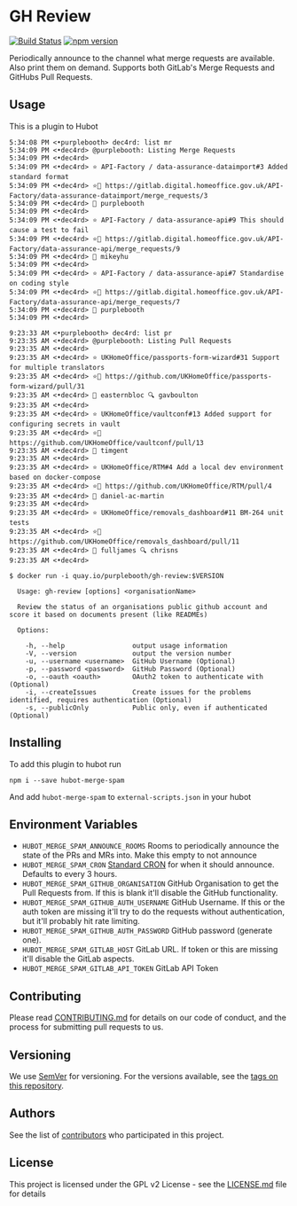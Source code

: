 # GH Review 

[![Build Status](https://travis-ci.org/UKHomeOffice/hubot-merge-spam.svg?branch=master)](https://travis-ci.org/UKHomeOffice/hubot-merge-spam) [![npm version](https://badge.fury.io/js/hubot-merge-spam.svg)](https://badge.fury.io/js/hubot-merge-spam)

Periodically announce to the channel what merge requests are available. Also print them on demand. Supports both GitLab's Merge Requests and GitHubs Pull Requests.

## Usage

This is a plugin to Hubot

```
5:34:08 PM <•purplebooth> dec4rd: list mr
5:34:09 PM <•dec4rd> @purplebooth: Listing Merge Requests
5:34:09 PM <•dec4rd>  
5:34:09 PM <•dec4rd> ⭐ API-Factory / data-assurance-dataimport#3 Added standard format
5:34:09 PM <•dec4rd> ⭐🔗 https://gitlab.digital.homeoffice.gov.uk/API-Factory/data-assurance-dataimport/merge_requests/3 
5:34:09 PM <•dec4rd> 👤 purplebooth
5:34:09 PM <•dec4rd>  
5:34:09 PM <•dec4rd> ⭐ API-Factory / data-assurance-api#9 This should cause a test to fail
5:34:09 PM <•dec4rd> ⭐🔗 https://gitlab.digital.homeoffice.gov.uk/API-Factory/data-assurance-api/merge_requests/9 
5:34:09 PM <•dec4rd> 👤 mikeyhu
5:34:09 PM <•dec4rd>  
5:34:09 PM <•dec4rd> ⭐ API-Factory / data-assurance-api#7 Standardise on coding style
5:34:09 PM <•dec4rd> ⭐🔗 https://gitlab.digital.homeoffice.gov.uk/API-Factory/data-assurance-api/merge_requests/7 
5:34:09 PM <•dec4rd> 👤 purplebooth
5:34:09 PM <•dec4rd>  
```

```
9:23:33 AM <•purplebooth> dec4rd: list pr
9:23:35 AM <•dec4rd> @purplebooth: Listing Pull Requests
9:23:35 AM <•dec4rd>  
9:23:35 AM <•dec4rd> ⭐ UKHomeOffice/passports-form-wizard#31 Support for multiple translators
9:23:35 AM <•dec4rd> ⭐🔗 https://github.com/UKHomeOffice/passports-form-wizard/pull/31 
9:23:35 AM <•dec4rd> 👤 easternbloc 🔍 gavboulton
9:23:35 AM <•dec4rd>  
9:23:35 AM <•dec4rd> ⭐ UKHomeOffice/vaultconf#13 Added support for configuring secrets in vault
9:23:35 AM <•dec4rd> ⭐🔗 https://github.com/UKHomeOffice/vaultconf/pull/13 
9:23:35 AM <•dec4rd> 👤 timgent
9:23:35 AM <•dec4rd>  
9:23:35 AM <•dec4rd> ⭐ UKHomeOffice/RTM#4 Add a local dev environment based on docker-compose
9:23:35 AM <•dec4rd> ⭐🔗 https://github.com/UKHomeOffice/RTM/pull/4 
9:23:35 AM <•dec4rd> 👤 daniel-ac-martin
9:23:35 AM <•dec4rd>  
9:23:35 AM <•dec4rd> ⭐ UKHomeOffice/removals_dashboard#11 BM-264 unit tests
9:23:35 AM <•dec4rd> ⭐🔗 https://github.com/UKHomeOffice/removals_dashboard/pull/11 
9:23:35 AM <•dec4rd> 👤 fulljames 🔍 chrisns
9:23:35 AM <•dec4rd>  
```

```shell
$ docker run -i quay.io/purplebooth/gh-review:$VERSION

  Usage: gh-review [options] <organisationName>

  Review the status of an organisations public github account and score it based on documents present (like READMEs)

  Options:

    -h, --help                 output usage information
    -V, --version              output the version number
    -u, --username <username>  GitHub Username (Optional)
    -p, --password <password>  GitHub Password (Optional)
    -o, --oauth <oauth>        OAuth2 token to authenticate with (Optional)
    -i, --createIssues         Create issues for the problems identified, requires authentication (Optional)
    -s, --publicOnly           Public only, even if authenticated (Optional)
```

## Installing

To add this plugin to hubot run 

```
npm i --save hubot-merge-spam
```

And add `hubot-merge-spam` to `external-scripts.json` in your hubot

## Environment Variables

* `HUBOT_MERGE_SPAM_ANNOUNCE_ROOMS` Rooms to periodically announce the state of the PRs and MRs into. Make this empty to not announce
* `HUBOT_MERGE_SPAM_CRON` [Standard CRON](http://linuxconfig.org/linux-cron-guide) for when it should announce. Defaults to every 3 hours.
* `HUBOT_MERGE_SPAM_GITHUB_ORGANISATION` GitHub Organisation to get the Pull Requests from. If this is blank it'll disable the GitHub functionality.
* `HUBOT_MERGE_SPAM_GITHUB_AUTH_USERNAME` GitHub Username. If this or the auth token are missing it'll try to do the requests without authentication, but it'll probably hit rate limiting.
* `HUBOT_MERGE_SPAM_GITHUB_AUTH_PASSWORD` GitHub password (generate one). 
* `HUBOT_MERGE_SPAM_GITLAB_HOST` GitLab URL. If token or this are missing it'll disable the GitLab aspects. 
* `HUBOT_MERGE_SPAM_GITLAB_API_TOKEN` GitLab API Token

## Contributing

Please read [CONTRIBUTING.md](CONTRIBUTING.md) for details on our code of conduct, and the process for submitting pull requests to us.

## Versioning

We use [SemVer](http://semver.org/) for versioning. For the versions available, see the [tags on this repository](https://github.com/UKHomeOffice/hubot-merge-spam/tags). 

## Authors

See the list of [contributors](https://github.com/UKHomeOffice/hubot-merge-spam/contributors) who participated in this project.

## License

This project is licensed under the GPL v2 License - see the [LICENSE.md](LICENSE.md) file for details
